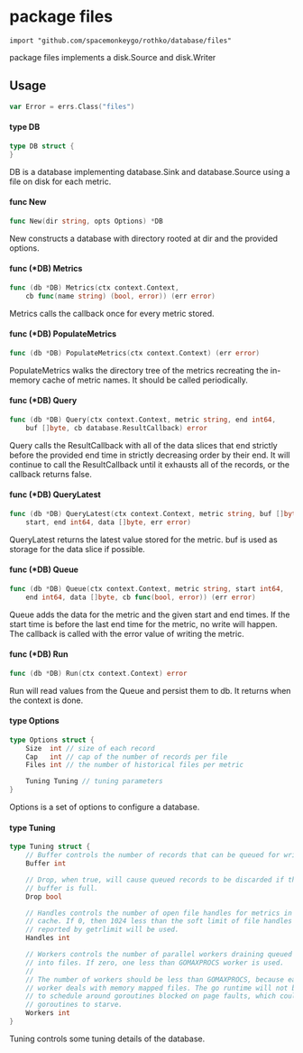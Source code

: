 # package files

`import "github.com/spacemonkeygo/rothko/database/files"`

package files implements a disk.Source and disk.Writer

## Usage

```go
var Error = errs.Class("files")
```

#### type DB

```go
type DB struct {
}
```

DB is a database implementing database.Sink and database.Source using a file on
disk for each metric.

#### func  New

```go
func New(dir string, opts Options) *DB
```
New constructs a database with directory rooted at dir and the provided options.

#### func (*DB) Metrics

```go
func (db *DB) Metrics(ctx context.Context,
	cb func(name string) (bool, error)) (err error)
```
Metrics calls the callback once for every metric stored.

#### func (*DB) PopulateMetrics

```go
func (db *DB) PopulateMetrics(ctx context.Context) (err error)
```
PopulateMetrics walks the directory tree of the metrics recreating the in-memory
cache of metric names. It should be called periodically.

#### func (*DB) Query

```go
func (db *DB) Query(ctx context.Context, metric string, end int64,
	buf []byte, cb database.ResultCallback) error
```
Query calls the ResultCallback with all of the data slices that end strictly
before the provided end time in strictly decreasing order by their end. It will
continue to call the ResultCallback until it exhausts all of the records, or the
callback returns false.

#### func (*DB) QueryLatest

```go
func (db *DB) QueryLatest(ctx context.Context, metric string, buf []byte) (
	start, end int64, data []byte, err error)
```
QueryLatest returns the latest value stored for the metric. buf is used as
storage for the data slice if possible.

#### func (*DB) Queue

```go
func (db *DB) Queue(ctx context.Context, metric string, start int64,
	end int64, data []byte, cb func(bool, error)) (err error)
```
Queue adds the data for the metric and the given start and end times. If the
start time is before the last end time for the metric, no write will happen. The
callback is called with the error value of writing the metric.

#### func (*DB) Run

```go
func (db *DB) Run(ctx context.Context) error
```
Run will read values from the Queue and persist them to db. It returns when the
context is done.

#### type Options

```go
type Options struct {
	Size  int // size of each record
	Cap   int // cap of the number of records per file
	Files int // the number of historical files per metric

	Tuning Tuning // tuning parameters
}
```

Options is a set of options to configure a database.

#### type Tuning

```go
type Tuning struct {
	// Buffer controls the number of records that can be queued for writing.
	Buffer int

	// Drop, when true, will cause queued records to be discarded if the
	// buffer is full.
	Drop bool

	// Handles controls the number of open file handles for metrics in the
	// cache. If 0, then 1024 less than the soft limit of file handles as
	// reported by getrlimit will be used.
	Handles int

	// Workers controls the number of parallel workers draining queued values
	// into files. If zero, one less than GOMAXPROCS worker is used.
	//
	// The number of workers should be less than GOMAXPROCS, because each
	// worker deals with memory mapped files. The go runtime will not be able
	// to schedule around goroutines blocked on page faults, which could cause
	// goroutines to starve.
	Workers int
}
```

Tuning controls some tuning details of the database.
